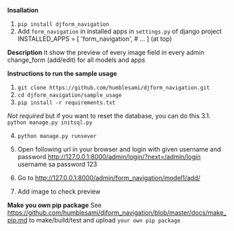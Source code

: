 **Insallation**
1. `pip install djform_navigation`
2. Add `form_navigation` in installed apps in `settings.py` of django project
    INSTALLED_APPS = [
        'form_navigation',
        # ...
    ] (at top)


**Description**
It show the preview of every image field in every admin change_form (add/edit) for all models and apps

**Instructions to run the sample usage**
1. `git clone https://github.com/humblesami/djform_navigation.git`
2. `cd djform_navigation/sample_usage`
3. `pip install -r requirements.txt`

*Not required* but if you want to reset the database, you can do this
3.1. `python manage.py initsql.py`


4. `python manage.py runsever`

5. Open following url in your browser and login with given username and password
http://127.0.0.1:8000/admin/login/?next=/admin/login
username
sa
password
123

6. Go to
http://127.0.0.1:8000/admin/form_navigation/model1/add/

7. Add image to check preview

**Make you own pip package**
See https://github.com/humblesami/djform_navigation/blob/master/docs/make_pip.md to make/build/test and upload `your own pip package`
